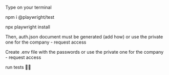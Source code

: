 Type on your terminal

npm i @playwright/test

npx playwright install

Then, auth.json document must be generated (add how) or use the private one for the company - request access

Create .env file with the passwords or use the private one for the company - request access 

run tests 🙌🏼